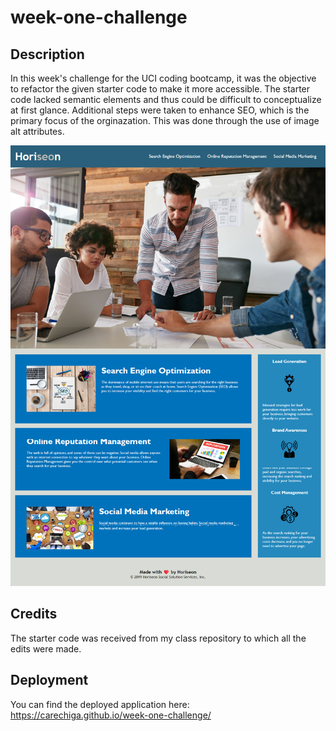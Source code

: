 # week-one-challenge

## Description

In this week's challenge for the UCI coding bootcamp, it was the objective to refactor the given starter code to make it more accessible. The 
starter code lacked semantic elements and thus could be difficult to conceptualize at first glance. Additional steps were taken to enhance SEO,
which is the primary focus of the orginazation. This was done through the use of image alt attributes. 

![Alt text](assets/images/Horiseon-screenshot.png "Deployment Screenshot")

## Credits
The starter code was received from my class repository to which all the edits were made.

## Deployment

You can find the deployed application here:
https://carechiga.github.io/week-one-challenge/